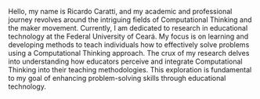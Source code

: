 Hello, my name is Ricardo Caratti, and my academic and professional journey revolves around the intriguing fields of Computational Thinking and the maker movement. Currently, I am dedicated to research in educational technology at the Federal University of Ceará. My focus is on learning and developing methods to teach individuals how to effectively solve problems using a Computational Thinking approach. The crux of my research delves into understanding how educators perceive and integrate Computational Thinking into their teaching methodologies. This exploration is fundamental to my goal of enhancing problem-solving skills through educational technology.
